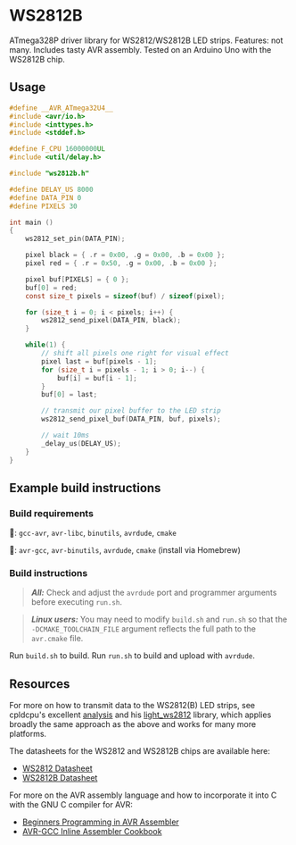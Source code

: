 # WS2812B

ATmega328P driver library for WS2812/WS2812B LED strips. Features: not many. Includes tasty AVR assembly. Tested on an Arduino Uno with the WS2812B chip.

## Usage

```c
#define __AVR_ATmega32U4__
#include <avr/io.h>
#include <inttypes.h>
#include <stddef.h>

#define F_CPU 16000000UL
#include <util/delay.h>

#include "ws2812b.h"

#define DELAY_US 8000 
#define DATA_PIN 0
#define PIXELS 30

int main ()
{
    ws2812_set_pin(DATA_PIN);

    pixel black = { .r = 0x00, .g = 0x00, .b = 0x00 };
    pixel red = { .r = 0x50, .g = 0x00, .b = 0x00 };

    pixel buf[PIXELS] = { 0 };
    buf[0] = red;
    const size_t pixels = sizeof(buf) / sizeof(pixel);

    for (size_t i = 0; i < pixels; i++) {
        ws2812_send_pixel(DATA_PIN, black);
    }

    while(1) {
        // shift all pixels one right for visual effect
        pixel last = buf[pixels - 1];
        for (size_t i = pixels - 1; i > 0; i--) {
            buf[i] = buf[i - 1];
        }
        buf[0] = last;

        // transmit our pixel buffer to the LED strip
        ws2812_send_pixel_buf(DATA_PIN, buf, pixels);

        // wait 10ms
        _delay_us(DELAY_US);
    }
}
```

## Example build instructions

### Build requirements

🐧: `gcc-avr`, `avr-libc`, `binutils`, `avrdude`, `cmake`

🍎: `avr-gcc`, `avr-binutils`, `avrdude`, `cmake` (install via Homebrew)

### Build instructions

> **_All:_** Check and adjust the `avrdude` port and programmer arguments before executing `run.sh`.

> **_Linux users:_** You may need to modify `build.sh` and `run.sh` so that the `-DCMAKE_TOOLCHAIN_FILE` argument reflects the full path to the `avr.cmake` file.

Run `build.sh` to build. Run `run.sh` to build and upload with `avrdude`.

## Resources

For more on how to transmit data to the WS2812(B) LED strips, see cpldcpu's excellent [analysis](https://cpldcpu.wordpress.com/2014/01/14/light_ws2812-library-v2-0-part-i-understanding-the-ws2812/) and his [light_ws2812](https://github.com/cpldcpu/light_ws2812) library, which applies broadly the same approach as the above and works for many more platforms.

The datasheets for the WS2812 and WS2812B chips are available here:

- [WS2812 Datasheet](https://cdn-shop.adafruit.com/datasheets/WS2812.pdf)
- [WS2812B Datasheet](https://cdn-shop.adafruit.com/datasheets/WS2812B.pdf)


For more on the AVR assembly language and how to incorporate it into C with the GNU C compiler for AVR:

- [Beginners Programming in AVR Assembler](http://www.avr-asm-tutorial.net/avr_en/beginner/index.html)
- [AVR-GCC Inline Assembler Cookbook](https://www.nongnu.org/avr-libc/user-manual/inline_asm.html)

